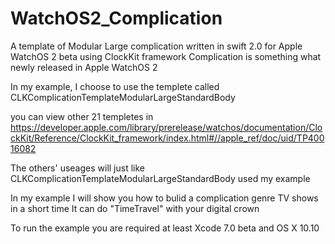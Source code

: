 # WatchOS2_Complication

A template of Modular Large complication written in swift 2.0 for Apple WatchOS 2 beta  using ClockKit framework
Complication is something what newly released in Apple WatchOS 2


In my example, I choose to use the templete called CLKComplicationTemplateModularLargeStandardBody 

you can view other 21 templetes in 
https://developer.apple.com/library/prerelease/watchos/documentation/ClockKit/Reference/ClockKit_framework/index.html#//apple_ref/doc/uid/TP40016082

The others' useages will just like CLKComplicationTemplateModularLargeStandardBody used my example

In my example I will show you how to bulid a complication genre TV shows in a short time
It can do "TimeTravel" with your digital crown

To run the example
you are required at least Xcode 7.0 beta and OS X 10.10
